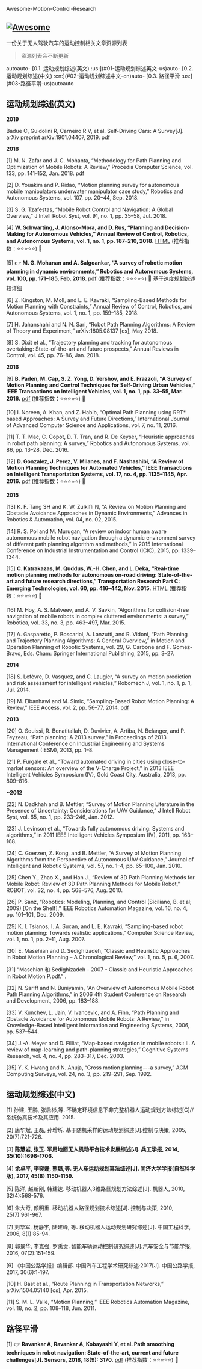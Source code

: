 Awesome-Motion-Control-Research

[![Awesome](https://awesome.re/badge-flat2.svg)](https://awesome.re)
---

一份关于无人驾驶汽车的运动控制相关文章资源列表

> 资源列表会不断更新

<!-- TOC -->autoauto- [0.1. 运动规划综述(英文) :us:](#01-运动规划综述英文-us)auto- [0.2. 运动规划综述(中文) :cn:](#02-运动规划综述中文-cn)auto- [0.3. 路径平滑 :us:](#03-路径平滑-us)autoauto<!-- /TOC -->

## 运动规划综述(英文)

**2019**

Badue C, Guidolini R, Carneiro R V, et al. Self-Driving Cars: A Survey[J]. arXiv preprint arXiv:1901.04407, 2019. [pdf](https://arxiv.org/pdf/1901.04407)

**2018**

[1] M. N. Zafar and J. C. Mohanta, “Methodology for Path Planning and Optimization of Mobile Robots: A Review,” Procedia Computer Science, vol. 133, pp. 141–152, Jan. 2018. [pdf](https://www.sciencedirect.com/science/article/pii/S1877050918309621/pdf?md5=158b90308d94d4d388ae57bb369957a7&pid=1-s2.0-S1877050918309621-main.pdf)

[2] D. Youakim and P. Ridao, “Motion planning survey for autonomous mobile manipulators underwater manipulator case study,” Robotics and Autonomous Systems, vol. 107, pp. 20–44, Sep. 2018.

[3] S. G. Tzafestas, “Mobile Robot Control and Navigation: A Global Overview,” J Intell Robot Syst, vol. 91, no. 1, pp. 35–58, Jul. 2018.

[4] **W. Schwarting, J. Alonso-Mora, and D. Rus, “Planning and Decision-Making for Autonomous Vehicles,” Annual Review of Control, Robotics, and Autonomous Systems, vol. 1, no. 1, pp. 187–210, 2018.** [HTML](https://www.annualreviews.org/doi/full/10.1146/annurev-control-060117-105157)  (推荐指数：:star::star::star::star::star:) :gem:

[5] :point_right: **M. G. Mohanan and A. Salgoankar, “A survey of robotic motion planning in dynamic environments,” Robotics and Autonomous Systems, vol. 100, pp. 171–185, Feb. 2018**. [pdf](./pdfs/A-survey-of-robotic-motion-planning-in-dynamic-environments.pdf) (推荐指数：:star::star::star::star::star:) :gem:
   基于速度规划综述较详细

[6] Z. Kingston, M. Moll, and L. E. Kavraki, “Sampling-Based Methods for Motion Planning with Constraints,” Annual Review of Control, Robotics, and Autonomous Systems, vol. 1, no. 1, pp. 159–185, 2018.

[7] H. Jahanshahi and N. N. Sari, “Robot Path Planning Algorithms: A Review of Theory and Experiment,” arXiv:1805.08137 [cs], May 2018.

[8] S. Dixit et al., “Trajectory planning and tracking for autonomous overtaking: State-of-the-art and future prospects,” Annual Reviews in Control, vol. 45, pp. 76–86, Jan. 2018.

**2016**

[9] **B. Paden, M. Cap, S. Z. Yong, D. Yershov, and E. Frazzoli, “A Survey of Motion Planning and Control Techniques for Self-Driving Urban Vehicles,” IEEE Transactions on Intelligent Vehicles, vol. 1, no. 1, pp. 33–55, Mar. 2016.** [pdf](https://arxiv.org/pdf/1604.07446) (推荐指数：:star::star::star::star::star:) :gem:

[10] I. Noreen, A. Khan, and Z. Habib, “Optimal Path Planning using RRT* based Approaches: A Survey and Future Directions,” International Journal of Advanced Computer Science and Applications, vol. 7, no. 11, 2016.

[11] T. T. Mac, C. Copot, D. T. Tran, and R. De Keyser, “Heuristic approaches in robot path planning: A survey,” Robotics and Autonomous Systems, vol. 86, pp. 13–28, Dec. 2016.

[12] **D. Gonzalez, J. Perez, V. Milanes, and F. Nashashibi, “A Review of Motion Planning Techniques for Automated Vehicles,” IEEE Transactions on Intelligent Transportation Systems, vol. 17, no. 4, pp. 1135–1145, Apr. 2016.** [pdf](https://users.cs.duke.edu/~pdinesh/sources/07339478.pdf) (推荐指数：:star::star::star::star::star:) :gem:


**2015**

[13] K. F. Tang SH and K. W. Zulkifli N, “A Review on Motion Planning and Obstacle Avoidance Approaches in Dynamic Environments,” Advances in Robotics & Automation, vol. 04, no. 02, 2015.

[14] R. S. Pol and M. Murugan, “A review on indoor human aware autonomous mobile robot navigation through a dynamic environment survey of different path planning algorithm and methods,” in 2015 International Conference on Industrial Instrumentation and Control (ICIC), 2015, pp. 1339–1344.

[15] **C. Katrakazas, M. Quddus, W.-H. Chen, and L. Deka, “Real-time motion planning methods for autonomous on-road driving: State-of-the-art and future research directions,” Transportation Research Part C: Emerging Technologies, vol. 60, pp. 416–442, Nov. 2015.** [HTML](https://www.sciencedirect.com/science/article/pii/S0968090X15003447) (推荐指数：:star::star::star::star::star:) :gem:


[16] M. Hoy, A. S. Matveev, and A. V. Savkin, “Algorithms for collision-free navigation of mobile robots in complex cluttered environments: a survey,” Robotica, vol. 33, no. 3, pp. 463–497, Mar. 2015.

[17] A. Gasparetto, P. Boscariol, A. Lanzutti, and R. Vidoni, “Path Planning and Trajectory Planning Algorithms: A General Overview,” in Motion and Operation Planning of Robotic Systems, vol. 29, G. Carbone and F. Gomez-Bravo, Eds. Cham: Springer International Publishing, 2015, pp. 3–27.

**2014**

[18] S. Lefèvre, D. Vasquez, and C. Laugier, “A survey on motion prediction and risk assessment for intelligent vehicles,” Robomech J, vol. 1, no. 1, p. 1, Jul. 2014.

[19] M. Elbanhawi and M. Simic, “Sampling-Based Robot Motion Planning: A Review,” IEEE Access, vol. 2, pp. 56–77, 2014. [pdf](https://ieeexplore.ieee.org/iel7/6287639/6514899/06722915.pdf)

**2013**

[20] O. Souissi, R. Benatitallah, D. Duvivier, A. Artiba, N. Belanger, and P. Feyzeau, “Path planning: A 2013 survey,” in Proceedings of 2013 International Conference on Industrial Engineering and Systems Management (IESM), 2013, pp. 1–8.

[21] P. Furgale et al., “Toward automated driving in cities using close-to-market sensors: An overview of the V-Charge Project,” in 2013 IEEE Intelligent Vehicles Symposium (IV), Gold Coast City, Australia, 2013, pp. 809–816.

**~2012**

[22] N. Dadkhah and B. Mettler, “Survey of Motion Planning Literature in the Presence of Uncertainty: Considerations for UAV Guidance,” J Intell Robot Syst, vol. 65, no. 1, pp. 233–246, Jan. 2012.

[23] J. Levinson et al., “Towards fully autonomous driving: Systems and algorithms,” in 2011 IEEE Intelligent Vehicles Symposium (IV), 2011, pp. 163–168.

[24] C. Goerzen, Z. Kong, and B. Mettler, “A Survey of Motion Planning Algorithms from the Perspective of Autonomous UAV Guidance,” Journal of Intelligent and Robotic Systems, vol. 57, no. 1–4, pp. 65–100, Jan. 2010.

[25] Chen Y., Zhao X., and Han J., “Review of 3D Path Planning Methods for Mobile Robot: Review of 3D Path Planning Methods for Mobile Robot,” ROBOT, vol. 32, no. 4, pp. 568–576, Aug. 2010.

[26] P. Sanz, “Robotics: Modeling, Planning, and Control (Siciliano, B. et al; 2009) [On the Shelf],” IEEE Robotics Automation Magazine, vol. 16, no. 4, pp. 101–101, Dec. 2009.

[29] K. I. Tsianos, I. A. Sucan, and L. E. Kavraki, “Sampling-based robot motion planning: Towards realistic applications,” Computer Science Review, vol. 1, no. 1, pp. 2–11, Aug. 2007.

[30] E. Masehian and D. Sedighizadeh, “Classic and Heuristic Approaches in Robot Motion Planning – A Chronological Review,” vol. 1, no. 5, p. 6, 2007.

[31] “Masehian 和 Sedighizadeh - 2007 - Classic and Heuristic Approaches in Robot Motion P.pdf.” .

[32] N. Sariff and N. Buniyamin, “An Overview of Autonomous Mobile Robot Path Planning Algorithms,” in 2006 4th Student Conference on Research and Development, 2006, pp. 183–188.

[33] V. Kunchev, L. Jain, V. Ivancevic, and A. Finn, “Path Planning and Obstacle Avoidance for Autonomous Mobile Robots: A Review,” in Knowledge-Based Intelligent Information and Engineering Systems, 2006, pp. 537–544.

[34] J.-A. Meyer and D. Filliat, “Map-based navigation in mobile robots:: II. A review of map-learning and path-planning strategies,” Cognitive Systems Research, vol. 4, no. 4, pp. 283–317, Dec. 2003.

[35] Y. K. Hwang and N. Ahuja, “Gross motion planning---a survey,” ACM Computing Surveys, vol. 24, no. 3, pp. 219–291, Sep. 1992.


## 运动规划综述(中文)

[1] 孙建, 王鹏, 张启彬,等. 不确定环境信息下非完整机器人运动规划方法综述[C]// 系统仿真技术及其应用. 2015.

[2] 唐华斌, 王磊, 孙增圻. 基于随机采样的运动规划综述[J].控制与决策, 2005, 20(7):721-726.

[3] **陈慧岩, 张玉. 军用地面无人机动平台技术发展综述[J]. 兵工学报, 2014, 35(10):1696-1706.**

[4] **余卓平, 李奕姗, 熊璐,等. 无人车运动规划算法综述[J]. 同济大学学报(自然科学版),
2017, 45(8):1150-1159.**

[5] 陈洋, 赵新刚, 韩建达. 移动机器人3维路径规划方法综述[J]. 机器人, 2010, 32(4):568-576.

[6] 朱大奇, 颜明重. 移动机器人路径规划技术综述[J]. 控制与决策, 2010, 25(7):961-967.

[7] 刘华军, 杨静宇, 陆建峰, 等. 移动机器人运动规划研究综述[J]. 中国工程科学, 2006, 8(1):85-94.

[8] 郭景华, 李克强, 罗禹贡. 智能车辆运动控制研究综述[J].汽车安全与节能学报, 2016, 07(2):151-159.

[9] 《中国公路学报》编辑部. 中国汽车工程学术研究综述·2017[J]. 中国公路学报, 2017, 30(6):1-197.

[10] H. Bast et al., “Route Planning in Transportation Networks,” arXiv:1504.05140 [cs], Apr. 2015.

[11] S. M. L. Valle, “Motion Planning,” IEEE Robotics Automation Magazine, vol. 18, no. 2, pp. 108–118, Jun. 2011.

## 路径平滑 

[1] :point_right: **Ravankar A, Ravankar A, Kobayashi Y, et al. Path smoothing techniques in robot navigation: State-of-the-art, current and future challenges[J]. Sensors, 2018, 18(9): 3170**. [pdf](https://www.mdpi.com/1424-8220/18/9/3170/pdf)  (推荐指数：:star::star::star::star::star:) :gem: